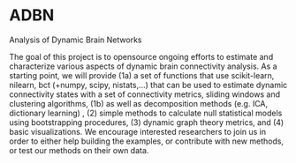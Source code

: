 # ADBN
Analysis of Dynamic Brain Networks

The goal of this project is to opensource ongoing efforts to estimate and characterize various aspects of dynamic brain connectivity analysis. As a starting point, we will provide (1a) a set of functions that use scikit-learn, nilearn, bct (+numpy, scipy, nistats,...) that can be used to estimate dynamic connectivity states with a set of connectivity metrics, sliding windows and clustering algorithms, (1b) as well as decomposition methods (e.g. ICA, dictionary learning) , (2) simple methods to calculate null statistical models using bootstrapping procedures, (3) dynamic graph theory metrics, and (4) basic visualizations. We encourage interested researchers to join us in order to either help building the examples, or contribute with new methods, or test our methods on their own data.
